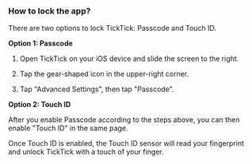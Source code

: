 ### How to lock the app?

There are two options to lock TickTick: Passcode and Touch ID.

**Option 1: Passcode**

1. Open TickTick on your iOS device and slide the screen to the right.

2. Tap the gear-shaped icon in the upper-right corner.

3. Tap "Advanced Settings", then tap "Passcode".



**Option 2: Touch ID**

After you enable Passcode according to the steps above, you can then enable "Touch ID" in the same page.

Once Touch ID is enabled, the Touch ID sensor will read your fingerprint and unlock TickTick with a touch of your finger.

